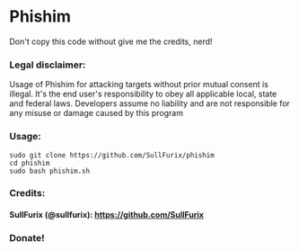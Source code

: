 # Phishim

Don't copy this code without give me the credits, nerd!

### Legal disclaimer:

Usage of Phishim for attacking targets without prior mutual consent is illegal. It's the end user's responsibility to obey all applicable local, state and federal laws. Developers assume no liability and are not responsible for any misuse or damage caused by this program

### Usage:
```
sudo git clone https://github.com/SullFurix/phishim
cd phishim
sudo bash phishim.sh
```
### Credits:

#### SullFurix (@sullfurix): https://github.com/SullFurix

### Donate!


